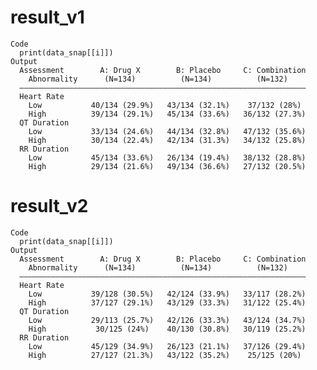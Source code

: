 # result_v1

    Code
      print(data_snap[[i]])
    Output
      Assessment        A: Drug X        B: Placebo     C: Combination
        Abnormality      (N=134)          (N=134)          (N=132)    
      ————————————————————————————————————————————————————————————————
      Heart Rate                                                      
        Low           40/134 (29.9%)   43/134 (32.1%)    37/132 (28%) 
        High          39/134 (29.1%)   45/134 (33.6%)   36/132 (27.3%)
      QT Duration                                                     
        Low           33/134 (24.6%)   44/134 (32.8%)   47/132 (35.6%)
        High          30/134 (22.4%)   42/134 (31.3%)   34/132 (25.8%)
      RR Duration                                                     
        Low           45/134 (33.6%)   26/134 (19.4%)   38/132 (28.8%)
        High          29/134 (21.6%)   49/134 (36.6%)   27/132 (20.5%)

# result_v2

    Code
      print(data_snap[[i]])
    Output
      Assessment        A: Drug X        B: Placebo     C: Combination
        Abnormality      (N=134)          (N=134)          (N=132)    
      ————————————————————————————————————————————————————————————————
      Heart Rate                                                      
        Low           39/128 (30.5%)   42/124 (33.9%)   33/117 (28.2%)
        High          37/127 (29.1%)   43/129 (33.3%)   31/122 (25.4%)
      QT Duration                                                     
        Low           29/113 (25.7%)   42/126 (33.3%)   43/124 (34.7%)
        High           30/125 (24%)    40/130 (30.8%)   30/119 (25.2%)
      RR Duration                                                     
        Low           45/129 (34.9%)   26/123 (21.1%)   37/126 (29.4%)
        High          27/127 (21.3%)   43/122 (35.2%)    25/125 (20%) 

